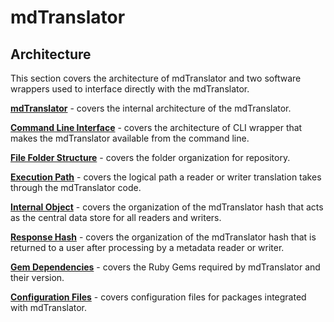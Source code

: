 # mdTranslator

## Architecture

This section covers the architecture of mdTranslator and two software wrappers used to interface directly with the mdTranslator. 

[__mdTranslator__](translatorArchitecture.md) - covers the internal architecture of the mdTranslator.

[__Command Line Interface__](commandLineInterface.md) - covers the architecture of CLI wrapper that makes the mdTranslator available from the command line.

[__File Folder Structure__](structure/dirStructure.md) - covers the folder organization for repository.

[__Execution Path__](executionPath.md) - covers the logical path a reader or writer translation takes through the mdTranslator code.

[__Internal Object__](internalObject.md) - covers the organization of the mdTranslator hash that acts as the central data store for all readers and writers.

[__Response Hash__](responseHash.md) - covers the organization of the mdTranslator hash that is returned to a user after processing by a metadata reader or writer.

[__Gem Dependencies__](dependentGems.md) - covers the Ruby Gems required by mdTranslator and their version.

[__Configuration Files__](configureFiles.md) - covers configuration files for packages integrated with mdTranslator.
